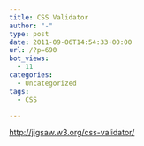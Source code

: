 ```yaml
---
title: CSS Validator
author: "-"
type: post
date: 2011-09-06T14:54:33+00:00
url: /?p=690
bot_views:
  - 11
categories:
  - Uncategorized
tags:
  - CSS

---
```

http://jigsaw.w3.org/css-validator/